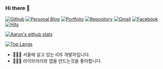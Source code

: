 ### Hi there 👋

[![Github](https://img.shields.io/badge/github-black.svg?logoColor=white&logo=github&link=https://github.com/pikachu987)](https://github.com/pikachu987/)
[![Personal Blog](https://img.shields.io/badge/-Personal%20Tech%20Blog-black?style=flat&logo=github&link=http://pikachu987.tistory.com)](http://pikachu987.tistory.com/)
[![Portfolio](https://img.shields.io/badge/-Portfolio-black?style=flat&logo=cv&color=blue&link=https://pikachu987.github.io/cv)](https://pikachu987.github.io/cv/)
[![Repository](https://img.shields.io/github/stars/pikachu987?color=black&logoColor=white&logo=github&link=https://github.com/search?q=user%3Apikachu987+&s=stars&type=Repositories)](https://github.com/search?q=user%3Apikachu987+&s=stars&type=Repositories/)
[![Gmail](https://img.shields.io/badge/Gmail-d14836?style=flat&logo=Gmail&logoColor=white&link=mailto:pikachu77769@gmail.com)](mailto:pikachu77769@gmail.com)
[![Facebook](https://img.shields.io/badge/facebook-1877f2?style=flat&logo=facebook&logoColor=white&link=https://www.facebook.com/gaunho.kim)](https://www.facebook.com/gaunho.kim/)
[![Hits](https://hits.seeyoufarm.com/api/count/incr/badge.svg?url=https%3A%2F%2Fgithub.com%2Fpikachu987%2F&icon=&title=hits&edge_flat=false)](https://hits.seeyoufarm.com)

[![Aaron's github stats](https://github-readme-stats.vercel.app/api?username=pikachu987&show_icons=true&count_private=true)](https://github.com/anuraghazra/github-readme-stats)

[![Top Langs](https://github-readme-stats.vercel.app/api/top-langs/?username=pikachu987&layout=compact&langs_count=10&hide=Objective-C,JavaScript)](https://github.com/anuraghazra/github-readme-stats)

- 👨🏻‍💻 서울에 살고 있는 iOS 개발자입니다.
- 🙋🏻‍♂️ 라이브러리와 앱을 만드는것을 좋아합니다.
